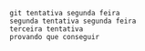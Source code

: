     git tentativa segunda feira
    segunda tentativa segunda feira
    terceira tentativa
    provando que conseguir
